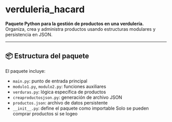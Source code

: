 # verduleria_hacard 

**Paquete Python para la gestión de productos en una verdulería.**  
Organiza, crea y administra productos usando estructuras modulares y persistencia en JSON.

---

## 📦 Estructura del paquete

El paquete incluye:

- `main.py`: punto de entrada principal
- `modulo1.py`, `modulo2.py`: funciones auxiliares
- `verduras.py`: lógica específica de productos
- `creaproductosjson.py`: generación de archivo JSON
- `productos.json`: archivo de datos persistente
- `__init__.py`: define el paquete como importable
Solo se pueden comprar productos si se logeo

